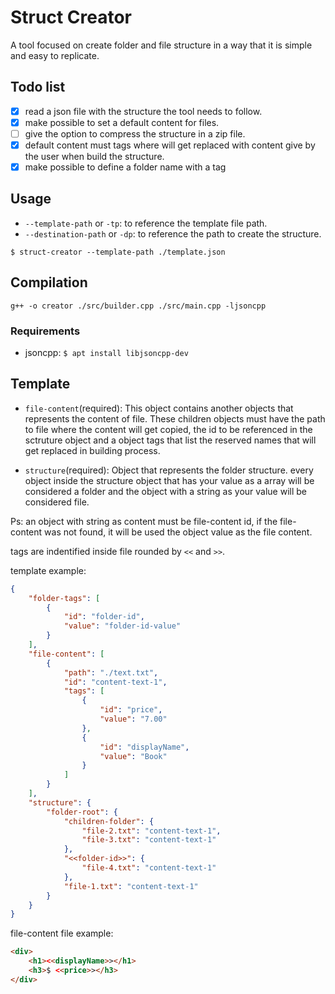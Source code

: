 # Struct Creator
A tool focused on create folder and file structure in a way that it is simple and easy to replicate.

## Todo list
- [x] read a json file with the structure the tool needs to follow.
- [x] make possible to set a default content for files.
- [ ] give the option to compress the structure in a zip file.
- [x] default content must tags where will get replaced with content give by the user when build the structure.
- [x] make possible to define a folder name with a tag

## Usage

- `--template-path` or `-tp`: to reference the template file path.
- `--destination-path` or `-dp`: to reference the path to create the structure.

```
$ struct-creator --template-path ./template.json
```

## Compilation

```
g++ -o creator ./src/builder.cpp ./src/main.cpp -ljsoncpp
```

### Requirements

- jsoncpp: `$ apt install libjsoncpp-dev`

## Template

- `file-content`(required):
This object contains another objects that represents the content of file. These children objects must have the path to file where the content will get copied, the id to be referenced in the sctruture object and a object tags that list the reserved names that will get replaced in building process.

- `structure`(required):
Object that represents the folder structure. every object inside the structure object that has your value as a array will be considered a folder and the object with a string as your value will be considered file.

Ps: an object with string as content must be file-content id, if the file-content was not found, it will be used the object value as the file content.

tags are indentified inside file rounded by `<<` and `>>`.

template example:
```json
{
    "folder-tags": [
        {
            "id": "folder-id",
            "value": "folder-id-value"
        }
    ],
	"file-content": [
		{
			"path": "./text.txt",
			"id": "content-text-1",
			"tags": [
				{
					"id": "price",
					"value": "7.00"
				},
				{
					"id": "displayName",
					"value": "Book"
				}
			]
		}
	],
	"structure": {
		"folder-root": {
			"children-folder": {
				"file-2.txt": "content-text-1",
				"file-3.txt": "content-text-1"
			},
			"<<folder-id>>": {
				"file-4.txt": "content-text-1"
			},
			"file-1.txt": "content-text-1"
		}
	}
}
```
file-content file example:
```html
<div>
	<h1><<displayName>></h1>
	<h3>$ <<price>></h3>
</div>
```
